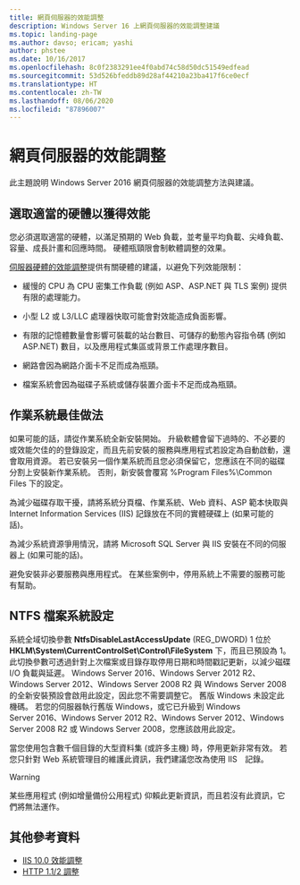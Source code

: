 ```yaml
---
title: 網頁伺服器的效能調整
description: Windows Server 16 上網頁伺服器的效能調整建議
ms.topic: landing-page
ms.author: davso; ericam; yashi
author: phstee
ms.date: 10/16/2017
ms.openlocfilehash: 8c0f2383291ee4f0abd74c58d50dc51549edfead
ms.sourcegitcommit: 53d526bfeddb89d28af44210a23ba417f6ce0ecf
ms.translationtype: HT
ms.contentlocale: zh-TW
ms.lasthandoff: 08/06/2020
ms.locfileid: "87896007"
---
```

# <a name="performance-tuning-web-servers"></a>網頁伺服器的效能調整


此主題說明 Windows Server 2016 網頁伺服器的效能調整方法與建議。


## <a name="selecting-the-proper-hardware-for-performance"></a>選取適當的硬體以獲得效能


您必須選取適當的硬體，以滿足預期的 Web 負載，並考量平均負載、尖峰負載、容量、成長計畫和回應時間。 硬體瓶頸限會制軟體調整的效果。

[伺服器硬體的效能調整](../../hardware/index.md)提供有關硬體的建議，以避免下列效能限制：

-   緩慢的 CPU 為 CPU 密集工作負載 (例如 ASP、ASP.NET 與 TLS 案例) 提供有限的處理能力。

-   小型 L2 或 L3/LLC 處理器快取可能會對效能造成負面影響。

-   有限的記憶體數量會影響可裝載的站台數目、可儲存的動態內容指令碼 (例如 ASP.NET) 數目，以及應用程式集區或背景工作處理序數目。

-   網路會因為網路介面卡不足而成為瓶頸。

-   檔案系統會因為磁碟子系統或儲存裝置介面卡不足而成為瓶頸。

## <a name="operating-system-best-practices"></a>作業系統最佳做法


如果可能的話，請從作業系統全新安裝開始。 升級軟體會留下過時的、不必要的或效能欠佳的的登錄設定，而且先前安裝的服務與應用程式若設定為自動啟動，還會取用資源。 若已安裝另一個作業系統而且您必須保留它，您應該在不同的磁碟分割上安裝新作業系統。 否則，新安裝會覆寫 %Program Files%\\Common Files 下的設定。

為減少磁碟存取干擾，請將系統分頁檔、作業系統、Web 資料、ASP 範本快取與 Internet Information Services (IIS) 記錄放在不同的實體硬碟上 (如果可能的話)。

為減少系統資源爭用情況，請將 Microsoft SQL Server 與 IIS 安裝在不同的伺服器上 (如果可能的話)。

避免安裝非必要服務與應用程式。 在某些案例中，停用系統上不需要的服務可能有幫助。

## <a name="ntfs-file-system-settings"></a>NTFS 檔案系統設定

系統全域切換參數 **NtfsDisableLastAccessUpdate** (REG\_DWORD) 1 位於 **HKLM\\System\\CurrentControlSet\\Control\\FileSystem** 下，而且已預設為 1。 此切換參數可透過針對上次檔案或目錄存取停用日期和時間戳記更新，以減少磁碟 I/O 負載與延遲。 Windows Server 2016、Windows Server 2012 R2、Windows Server 2012、Windows Server 2008 R2 與 Windows Server 2008 的全新安裝預設會啟用此設定，因此您不需要調整它。 舊版 Windows 未設定此機碼。 若您的伺服器執行舊版 Windows，或它已升級到 Windows Server 2016、Windows Server 2012 R2、Windows Server 2012、Windows Server 2008 R2 或 Windows Server 2008，您應該啟用此設定。

當您使用包含數千個目錄的大型資料集 (或許多主機) 時，停用更新非常有效。 若您只針對 Web 系統管理目的維護此資訊，我們建議您改為使用 IIS　記錄。

>[!Warning]
> 某些應用程式 (例如增量備份公用程式) 仰賴此更新資訊，而且若沒有此資訊，它們將無法運作。

## <a name="additional-references"></a>其他參考資料
- [IIS 10.0 效能調整](tuning-iis-10.md)
- [HTTP 1.1/2 調整](http-performance.md)


